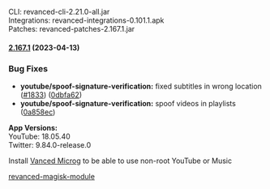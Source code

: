 CLI: revanced-cli-2.21.0-all.jar  
Integrations: revanced-integrations-0.101.1.apk  
Patches: revanced-patches-2.167.1.jar  

#### [2.167.1](https://github.com/revanced/revanced-patches/compare/v2.167.0...v2.167.1) (2023-04-13)
### Bug Fixes
* **youtube/spoof-signature-verification:** fixed subtitles in wrong location ([#1833](https://github.com/revanced/revanced-patches/issues/1833)) ([0dbfa62](https://github.com/revanced/revanced-patches/commit/0dbfa6247e6e7ff51e8fee86fd798f693ab05bcf))
* **youtube/spoof-signature-verification:** spoof videos in playlists ([0a858ec](https://github.com/revanced/revanced-patches/commit/0a858ecef3f152dfd97e7f2d27501201968de4e4))

  
**App Versions:**  
YouTube: 18.05.40  
Twitter: 9.84.0-release.0  

Install [Vanced Microg](https://github.com/inotia00/VancedMicroG/releases) to be able to use non-root YouTube or Music  

[revanced-magisk-module](https://github.com/Vucko130/revanced-magisk-module)  
